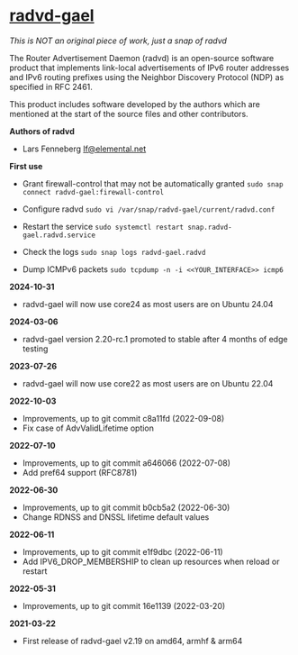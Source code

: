 # [radvd-gael](https://snapcraft.io/radvd-gael)

_This is NOT an original piece of work, just a snap of radvd_

The Router Advertisement Daemon (radvd) is an open-source software product that implements link-local advertisements of IPv6 router addresses and IPv6 routing prefixes using the Neighbor Discovery Protocol (NDP) as specified in RFC 2461.

This product includes software developed by the authors which are mentioned at the start of the source files and other contributors.

**Authors of radvd**
* Lars Fenneberg    <lf@elemental.net>

**First use**

* Grant firewall-control that may not be automatically granted
`sudo snap connect radvd-gael:firewall-control`

* Configure radvd
`sudo vi /var/snap/radvd-gael/current/radvd.conf`

* Restart the service
`sudo systemctl restart snap.radvd-gael.radvd.service`

* Check the logs
`sudo snap logs radvd-gael.radvd`

* Dump ICMPv6 packets
`sudo tcpdump -n -i <<YOUR_INTERFACE>> icmp6`

**2024-10-31**
* radvd-gael will now use core24 as most users are on Ubuntu 24.04

**2024-03-06**
* radvd-gael version 2.20-rc.1 promoted to stable after 4 months of edge testing

**2023-07-26**
* radvd-gael will now use core22 as most users are on Ubuntu 22.04

**2022-10-03**
* Improvements, up to git commit c8a11fd (2022-09-08)
* Fix case of AdvValidLifetime option

**2022-07-10**
* Improvements, up to git commit a646066 (2022-07-08)
* Add pref64 support (RFC8781)

**2022-06-30**
* Improvements, up to git commit b0cb5a2 (2022-06-30)
* Change RDNSS and DNSSL lifetime default values

**2022-06-11**
* Improvements, up to git commit e1f9dbc (2022-06-11)
* Add IPV6_DROP_MEMBERSHIP to clean up resources when reload or restart 

**2022-05-31**
* Improvements, up to git commit 16e1139 (2022-03-20)

**2021-03-22**
* First release of radvd-gael v2.19 on amd64, armhf & arm64

